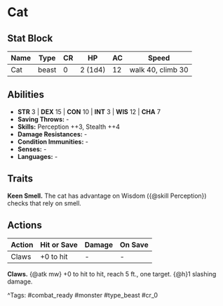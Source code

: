 # Cat

## Stat Block

| Name | Type | CR | HP | AC | Speed |
|------|------|----|----|----|-------|
| Cat | beast | 0 | 2 (1d4) | 12 | walk 40, climb 30 |

## Abilities

- **STR** 3 | **DEX** 15 | **CON** 10 | **INT** 3 | **WIS** 12 | **CHA** 7
- **Saving Throws:** -  
- **Skills:** Perception ++3, Stealth ++4  
- **Damage Resistances:** -  
- **Condition Immunities:** -  
- **Senses:** -  
- **Languages:** -

## Traits

**Keen Smell.** The cat has advantage on Wisdom ({@skill Perception}) checks that rely on smell.


## Actions

| Action | Hit or Save | Damage | On Save |
|--------|--------------|--------|----------|
| Claws | +0 to hit | - | - |

**Claws.** {@atk mw} +0 to hit to hit, reach 5 ft., one target. {@h}1 slashing damage.


^Tags: #combat_ready #monster #type_beast #cr_0